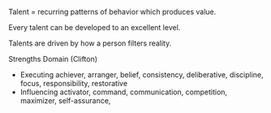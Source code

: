 Talent = recurring patterns of behavior which produces value.

Every talent can be developed to an excellent level.

Talents are driven by how a person filters reality.


Strengths Domain (Clifton)

- Executing
  achiever, arranger, belief, consistency, deliberative, discipline, focus, responsibility, restorative
- Influencing
  activator, command, communication, competition, maximizer, self-assurance,
